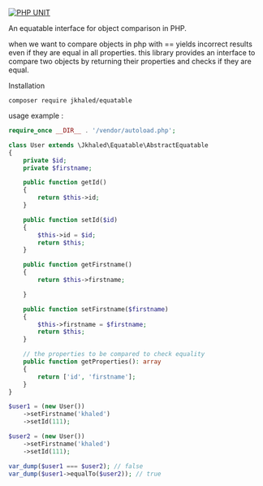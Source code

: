 [![PHP UNIT](https://github.com/hdimo/php-equtable/actions/workflows/php.yml/badge.svg)](https://github.com/hdimo/php-equtable/actions/workflows/php.yml)

An equatable interface for object comparison in PHP.

when we want to compare objects in php with == yields incorrect results even if they are equal in all properties.
this library provides an interface to compare two objects by returning their properties and checks if they are equal.

Installation

```shell script
composer require jkhaled/equatable 
```

usage example : 

```php
require_once __DIR__ . '/vendor/autoload.php';

class User extends \Jkhaled\Equatable\AbstractEquatable
{
    private $id;
    private $firstname;

    public function getId()
    {
        return $this->id;
    }

    public function setId($id)
    {
        $this->id = $id;
        return $this;
    }

    public function getFirstname()
    {
        return $this->firstname;

    }

    public function setFirstname($firstname)
    {
        $this->firstname = $firstname;
        return $this;
    }

    // the properties to be compared to check equality
    public function getProperties(): array 
    {
        return ['id', 'firstname'];
    }
}

$user1 = (new User())
    ->setFirstname('khaled')
    ->setId(111);

$user2 = (new User())
    ->setFirstname('khaled')
    ->setId(111);

var_dump($user1 === $user2); // false
var_dump($user1->equalTo($user2)); // true 
```